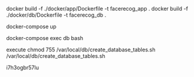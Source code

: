 docker build -f ./docker/app/Dockerfile -t facerecog_app .
docker build -f ./docker/db/Dockerfile -t facerecog_db .

docker-compose up

docker-compose exec db bash

execute
    chmod 755 /var/local/db/create_database_tables.sh
    /var/local/db/create_database_tables.sh     <!-- Creates database and corresponding tables -->

<!-- gunicorn -w 4 -b localhost:5000 facedetection:app
celery worker -A facedetection.celery --loglevel=info -->
i7h3ogbr57lu
